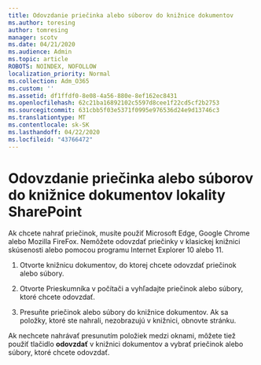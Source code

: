 ```yaml
---
title: Odovzdanie priečinka alebo súborov do knižnice dokumentov
ms.author: toresing
author: tomresing
manager: scotv
ms.date: 04/21/2020
ms.audience: Admin
ms.topic: article
ROBOTS: NOINDEX, NOFOLLOW
localization_priority: Normal
ms.collection: Adm_O365
ms.custom: ''
ms.assetid: df1ffdf0-8e08-4a56-880e-8ef162ec8431
ms.openlocfilehash: 62c21ba16892102c5597d8cee1f22cd5cf2b2753
ms.sourcegitcommit: 631cbb5f03e5371f0995e976536d24e9d13746c3
ms.translationtype: MT
ms.contentlocale: sk-SK
ms.lasthandoff: 04/22/2020
ms.locfileid: "43766472"
---
```

# <a name="upload-a-folder-or-files-to-a-sharepoint-document-library"></a>Odovzdanie priečinka alebo súborov do knižnice dokumentov lokality SharePoint

Ak chcete nahrať priečinok, musíte použiť Microsoft Edge, Google Chrome alebo Mozilla FireFox. Nemôžete odovzdať priečinky v klasickej knižnici skúsenosti alebo pomocou programu Internet Explorer 10 alebo 11.
  
1. Otvorte knižnicu dokumentov, do ktorej chcete odovzdať priečinok alebo súbory.
    
2. Otvorte Prieskumníka v počítači a vyhľadajte priečinok alebo súbory, ktoré chcete odovzdať.
    
3. Presuňte priečinok alebo súbory do knižnice dokumentov. Ak sa položky, ktoré ste nahrali, nezobrazujú v knižnici, obnovte stránku. 
    
Ak nechcete nahrávať presunutím položiek medzi oknami, môžete tiež použiť tlačidlo **odovzdať** v knižnici dokumentov a vybrať priečinok alebo súbory, ktoré chcete odovzdať. 
  

